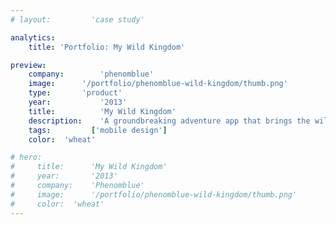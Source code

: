 ```yaml
---
# layout:         'case study'

analytics:
    title: 'Portfolio: My Wild Kingdom'

preview:
    company:        'phenomblue'
    image:      '/portfolio/phenomblue-wild-kingdom/thumb.png'
    type:       'product'
    year:           '2013'
    title:          'My Wild Kingdom'
    description:    'A groundbreaking adventure app that brings the wild to any situation.'
    tags:         ['mobile design']
    color:  'wheat'

# hero:
#     title:      'My Wild Kingdom'
#     year:       '2013'
#     company:    'Phenomblue'
#     image:      '/portfolio/phenomblue-wild-kingdom/thumb.png'
#     color:  'wheat'
---
```


<script setup>
    // import YouTubeVideo from '../../components/YouTubeVideo.vue'
    // import NewsList from '../../components/NewsList.vue'
    // import AwardList from '../../components/AwardList.vue'
    // import _ from 'lodash'
    // import { data as pressData } from '../../press/press.data'
    // import { data as awardsData } from '../../awards/awards.data'

    // const press = _.filter(pressData, ['project', 'PhenomblueWildKingdom'])
    // const awards = _.filter(awardsData, ['project', 'PhenomblueWildKingdom'])
    import Page from './phenomblue-wild-kingdom.vue'
</script>
<Page></Page>
<!-- Mutual of Omaha's My Wild Kingdom is a groundbreaking adventure app that brings the wild to any situation. Whatever you can imagine, My Wild Kingdom makes it a reality. Hold a giraffe in your hand, put a giant elephant on the freeway or sneak an alligator into your family portrait. Like the animal kingdom itself, it can adapt to almost any environment.

<YouTubeVideo src="https://www.youtube.com/embed/HoZxKh5Q3CY"></YouTubeVideo>

## Awards
<AwardList :data="awards"></AwardList>

## News
<NewsList :data="press"></NewsList> -->